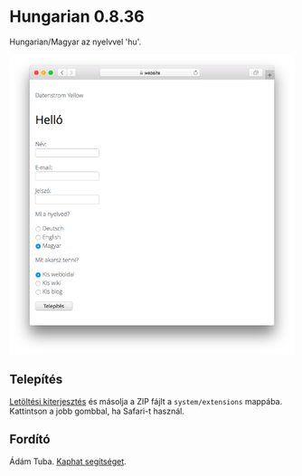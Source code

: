 # Hungarian 0.8.36

Hungarian/Magyar az nyelvvel 'hu'.

<p align="center"><img src="hungarian-screenshot.png?raw=true" alt="Screenshot"></p>

## Telepítés

[Letöltési kiterjesztés](https://github.com/datenstrom/yellow-extensions/raw/main/downloads/hungarian.zip) és másolja a ZIP fájlt a `system/extensions` mappába. Kattintson a jobb gombbal, ha Safari-t használ.

## Fordító

Ádám Tuba. [Kaphat segítséget](https://datenstrom.se/yellow/help/).
